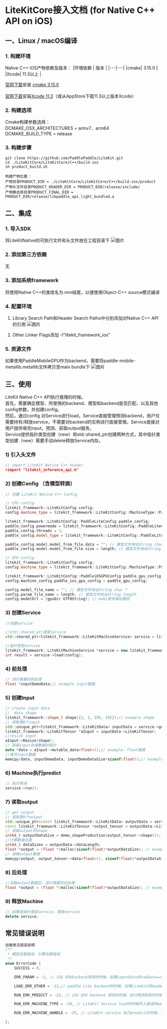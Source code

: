 # LiteKitCore接入文档 (for Native C++ API on iOS)


## 一、Linux / macOS编译
### 1. 构建环境
Native C++ iOS产物依赖及版本：
|环境依赖 | 版本 |
|---|---|
|cmake| 3.15.0 |  
|Xcode| 11.3以上 |  

[官网下载](https://github.com/Kitware/CMake/releases/tag/v3.15.0)安装 [cmake 3.15.0](https://github.com/Kitware/CMake/releases/download/v3.15.0/cmake-3.15.0-Darwin-x86_64.dmg)<br>  
[官网下载](https://developer.apple.com/download/more/)安装[Xcode 11.3](https://download.developer.apple.com/Developer_Tools/Xcode_11.3/Xcode_11.3.xip)（或从AppStore下载11.3以上版本Xcode）


### 2. 构建选项
Cmake构建参数选择：<br>
DCMAKE_OSX_ARCHITECTURES =  armv7、arm64<br>
DCMAKE_BUILD_TYPE = release



### 3. 构建步骤
```
git clone https://github.com/PaddlePaddle/LiteKit.git
cd ./LiteKitCore/LiteKitCore/C++/build-ios 
sh product_build.sh 
 
构建产物位置：
产物目录PRODUCT_DIR = ./LiteKitCore/LiteKitCore/C++/build-ios/product
产物头文件目录PRODUCT_HEADER_DIR = PRODUCT_DIR/release/include/
产物静态库目录PRODUCT_FINAL_DIR = PRODUCT_DIR/release/libpaddle_api_light_bundled.a
```

## 二、集成
### 1. 导入SDK
将LiteKitNative的可执行文件和头文件放在工程目录下
![图片](/Doc/Resources/3_1.png)

### 2. 添加第三方依赖
无

### 3. 添加系统framework
将使用Native C++的类改名为.mm结尾，以便使用Object-C++ source模式编译

### 4. 配置环境
1) Library Search Path和Header Search Paths中分别添加对Native C++ API的引用
![图片](/Doc/Resources/3_2.png)

2) Other Linker Flags添加 -l"litekit_framework_ios"

### 5. 资源文件
如果使用PaddleMobileGPU作为backend，需要将paddle-mobile-metallib.metallib文件拷贝至main bundle下
![图片](/Doc/Resources/3_3.png)

## 三、使用
   LiteKit Native C++ API执行推理的时候。
   <br>首先，需要确定模型、所使用的backend、模型和backend是否匹配、以及其他config参数，并创建config。
   <br>然后，通过config 对Service进行load，Service直接管理预测backend，用户仅需要持有/释放service，不需要对backend的实例进行直接管理。Service直接对用户提供填充input，预测、获取output服务。
   <br>Service提供指针类型创建（new）和std::shared_ptr创建两种方式，其中指针类型创建（new）需要手动delete释放Service内存。


### 1) 引入头文件
```cpp
// import LiteKit Native C++ header
#import "litekit_inference_api.h"
```
### 2) 创建Config （含模型转换）
```cpp
// 创建 LiteKit Native C++ Config

// CPU config
litekit_framework::LiteKitConfig config;
config.machine_type = litekit_framework::LiteKitConfig::MachineType::PaddleLite;

litekit_framework::LiteKitConfig::PaddleLiteConfig paddle_config;
paddle_config.powermode = litekit_framework::LiteKitConfig::PaddleLiteConfig::PaddleLitePowerMode::LITE_POWER_NO_BIND;
paddle_config.threads = 1;
paddle_config.model_type = litekit_framework::LiteKitConfig::PaddleLiteConfig::LITE_MODEL_FROM_FILE;

paddle_config.model.model_from_file.data = ""; // 模型文件地址String char *
paddle_config.model.model_from_file.size = length; // 模型文件地址String length

// GPU config
litekit_framework::LiteKitConfig config;
config.machine_type = litekit_framework::LiteKitConfig::MachineType::PaddleiOSGPU;

litekit_framework::LiteKitConfig::PaddleiOSGPUConfig paddle_gpu_config;
config.machine_config.paddle_ios_gpu_config = paddle_gpu_config;

config.model_file_name = ""; // 模型文件地址String char *
config.param_file_name = length; // 模型文件地址String length
config.modelUrl = [gpuDir UTF8String]; // mv6s是多输出模型
```
### 3) 创建Service
```cpp
//创建service

//std::shared_ptr类型service
std::shared_ptr<litekit_framework::LiteKitMachineService> service = litekit_framework::CreateLiteKitMachineService(config);

//指针类型service
litekit_framework::LiteKitMachineService *service = new litekit_framework::LiteKitMachineService();
int result = service->load(config);
```
### 4) 前处理
```cpp
// 进行需要的前处理
float *inputDemoData;// example input数据
```

### 5) 创建Input
```cpp
// create input data
//  data shape
litekit_framework::shape_t shape({1, 1, 192, 192});// example shape
// 获取第0个input
std::unique_ptr<litekit_framework::LiteKitData> inputData = service->getInputData(0);
litekit_framework::LiteKitTensor *aInput = inputData->LiteKitTensor;
//resize input
aInput->Resize(shape);
// 获取input存储数据的指针
auto *data = aInput->mutable_data<float>();// example：float数据
//填充input数据
memcpy(data, inputDemoData, inputDemoDataSize*sizeof(float));// example float数据
```
### 6) Machine执行predict
```cpp
// 执行预测
service->run();
```

### 7) 读取output
```cpp
// get output
// 读取第0个output
std::unique_ptr<const litekit_framework::LiteKitData> outputData = service->getOutputData(0);
const litekit_framework::LiteKitTensor *output_tensor = outputData->LiteKitTensor;
// 读取output的shape
int64_t outputDataSize = demo_shapeProduction(output_tensor->shape());
//计算数据长度
int64_t dataSizex = outputData->dataLength;
float *output = (float *)malloc(sizeof(float)*outputDataSize); // example output data
// 读取output数据
memcpy(output, output_tensor->data<float>(), sizeof(float)*outputDataSize);
```
 
### 8) 后处理
```cpp
//读取output数据后，进行需要的后处理
float *output = (float *)malloc(sizeof(float)*outputDataSize); // example output data

```

### 9) 释放Machine
```cpp
// 如果是指针类型service，释放service
delete service;
```

## 常见错误说明
```cpp
加载常见错误说明
/**
 * 模型加载错误，引擎创建错误
 */
enum ErrorCode {
    SUCCESS = 0,

    ERR_PARAM = -1, // iOS GPUbackend预测的时候，如果inputData的rawData==nulltr || datalength<=0的时候，返回该错误。

    LOAD_ERR_OTHER = -11,// paddle Lite backend的时候，如果LiteKit的header和库不匹配，或者因为模型和Lite不匹配，以及其他一些未知原因加载失败的时候，返回该错误。

    RUN_ERR_PREDICT = -23, // iOS GPU backend 预测的时候，执行预测失败的时候，返回该错误。

    RUN_ERR_MACHINE_TYPE = -24, // LiteKit Service load的时候传入错误的machine_type，或者iOS平台上使用了不支持GPU的差异化版本加载GPU service的时候，返回该错误。

    RUN_ERR_MACHINE_HANDLE = -25, // LiteKit service 执行predict的时候，并没有找到backend（或load的时候创建backend失败）的时候，返回该错误

};
```
